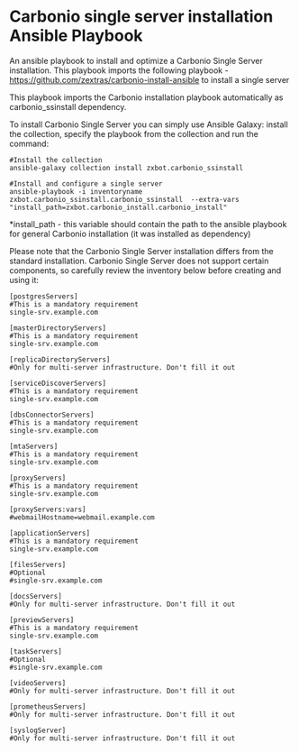 # Carbonio single server installation Ansible Playbook
An ansible playbook to install and optimize a Carbonio Single Server installation.
This playbook imports the following playbook - https://github.com/zextras/carbonio-install-ansible to install a single server 

This playbook imports the Carbonio installation playbook automatically as carbonio_ssinstall dependency.

To install Carbonio Single Server you can simply use Ansible Galaxy: install the collection, specify the playbook from the collection  and run the command:

```
#Install the collection 
ansible-galaxy collection install zxbot.carbonio_ssinstall

#Install and configure a single server
ansible-playbook -i inventoryname zxbot.carbonio_ssinstall.carbonio_ssinstall  --extra-vars "install_path=zxbot.carbonio_install.carbonio_install"
```

*install_path - this variable should contain the path to the ansible playbook for general Carbonio installation (it was installed as dependency)

Please note that the Carbonio Single Server installation differs from the standard installation. Carbonio Single Server does not support certain components, so carefully review the inventory below before creating and using it:

```
[postgresServers]
#This is a mandatory requirement
single-srv.example.com

[masterDirectoryServers]
#This is a mandatory requirement
single-srv.example.com

[replicaDirectoryServers]
#Only for multi-server infrastructure. Don't fill it out

[serviceDiscoverServers]
#This is a mandatory requirement
single-srv.example.com

[dbsConnectorServers]
#This is a mandatory requirement
single-srv.example.com

[mtaServers]
#This is a mandatory requirement
single-srv.example.com

[proxyServers]
#This is a mandatory requirement
single-srv.example.com

[proxyServers:vars]
#webmailHostname=webmail.example.com

[applicationServers]
#This is a mandatory requirement
single-srv.example.com

[filesServers]
#Optional
#single-srv.example.com

[docsServers]
#Only for multi-server infrastructure. Don't fill it out

[previewServers]
#This is a mandatory requirement
single-srv.example.com

[taskServers]
#Optional
#single-srv.example.com

[videoServers]
#Only for multi-server infrastructure. Don't fill it out

[prometheusServers]
#Only for multi-server infrastructure. Don't fill it out

[syslogServer]
#Only for multi-server infrastructure. Don't fill it out

```
